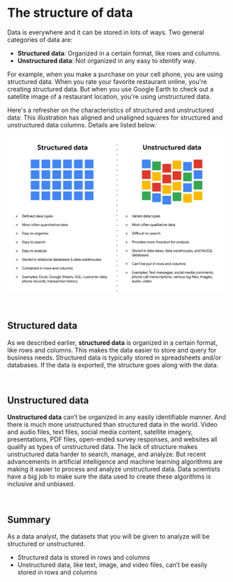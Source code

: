 # The structure of data

Data is everywhere and it can be stored in lots of ways. Two general categories of data are: 

* **Structured data**: Organized in a certain format, like rows and columns.
* **Unstructured data**: Not organized in any easy to identify way.

For example, when you make a purchase on your cell phone, you are using structured data. When you rate your favorite restaurant online, you're creating structured data. But when you use Google Earth to check out a satellite image of a restaurant location, you're using unstructured data. 

Here's a refresher on the characteristics of structured and unstructured data:
This illustration has aligned and unaligned squares for structured and unstructured data columns. Details are listed below.

![img](img/structured-unstructured-data.png)

&nbsp;

## Structured data

As we described earlier, **structured data** is organized in a certain format, like rows and columns. This makes the data easier to store and query for business needs. Structured data is typically stored in spreadsheets and/or databases.  If the data is exported, the structure goes along with the data.

&nbsp;

## Unstructured data

**Unstructured data** can’t be organized in any easily identifiable manner. And there is much more unstructured than structured data in the world. Video and audio files, text files, social media content, satellite imagery, presentations, PDF files, open-ended survey responses, and websites all qualify as types of unstructured data. The lack of structure makes unstructured data harder to search, manage, and analyze. But recent advancements in artificial intelligence and machine learning algorithms are making it easier to process and analyze unstructured data. Data scientists have a big job to make sure the data used to create these algorithms is inclusive and unbiased.

&nbsp;

## Summary

As a data analyst, the datasets that you will be given to analyze will be structured or unstructured. 

* Structured data is stored in rows and columns
* Unstructured data, like text, image, and video files, can’t be easily stored in rows and columns